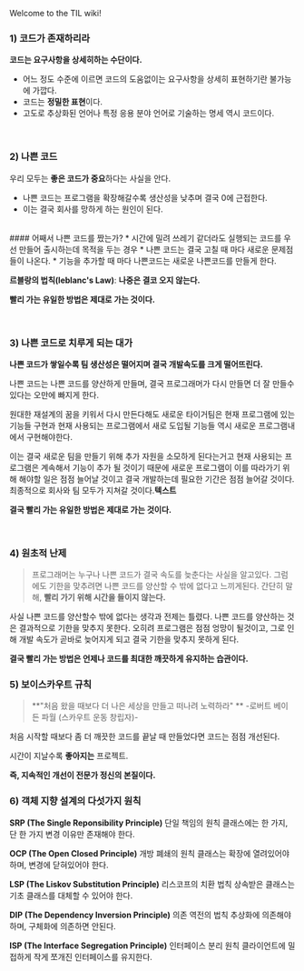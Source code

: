 Welcome to the TIL wiki!
### 1) 코드가 존재하리라
**코드는 요구사항을 상세히하는 수단이다.**

  * 어느 정도 수준에 이르면 코드의 도움없이는 요구사항을 상세히 표현하기란 불가능에 가깝다.
   * 코드는 **정밀한 표현**이다.
  * 고도로 추상화된 언어나 특정 응용 분야 언어로 기술하는 명세 역시 코드이다.
  <br >

### 2) 나쁜 코드

우리 모두는 **좋은 코드가 중요**하다는 사실을 안다.
 * 나쁜 코드는 프로그램을 확장해갈수록 생산성을 낮추며 결국 0에 근접한다.
 * 이는 결국 회사를 망하게 하는 원인이 된다.
 <br >
#### 어째서 나쁜 코드를 짰는가?
 * 시간에 밀려 쓰레기 같더라도 실행되는 코드를 우선 만들어 출시하는데 목적을 두는 경우
 * 나쁜 코드는 결국 고칠 때 마다 새로운 문제점들이 나온다.
 * 기능을 추가할 때 마다 나쁜코드는 새로운 나쁜코드를 만들게 한다.

 <br >

**르블랑의 법칙(leblanc's Law)**: **나중은 결코 오지 않는다.**

**빨리 가는 유일한 방법은 제대로 가는 것이다.**


<br >

### 3) 나쁜 코드로 치루게 되는 대가


**나쁜 코드가 쌓일수록 팀 생산성은 떨어지며 결국 개발속도를 크게 떨어뜨린다.**

나쁜 코드는 나쁜 코드를 양산하게 만들며, 결국 프로그래머가 다시 만들면 더 잘 만들수 있다는 오만에 빠지게 한다.

원대한 재설계의 꿈을 키워서 다시 만든다해도 새로운 타이거팀은 현재 프로그램에 있는 기능들 구현과 현재 사용되는 프로그램에서 새로 도입될 기능들 역시 새로운 프로그램내에서 구현해야한다.

이는 결국 새로운 팀을 만들기 위해 추가 자원을 소모하게 된다는거고 현재 사용되는 프로그램은 계속해서 기능이 추가 될 것이기 때문에 새로운 프로그램이 이를 따라가기 위해 해야할 일은 점점 늘어날 것이고 결국 개발하는데 필요한 기간은 점점 늘어갈 것이다. 최종적으로 회사와 팀 모두가 지쳐갈 것이다.**텍스트**

**결국 빨리 가는 유일한 방법은 제대로 가는 것이다.**

<br >

### 4) 원초적 난제

> 프로그래머는 누구나 나쁜 코드가 결국 속도를 늦춘다는 사실을 알고있다.
그럼에도 기한을 맞추려면 나쁜 코드를 양산할 수 밖에 없다고 느끼게된다.
간단히 말해, **빨리 가기 위해 시간을 들이지 않는다.**

사실 나쁜 코드를 양산할수 밖에 없다는 생각과 전제는 틀렸다. 나쁜 코드를 양산하는 것은 결과적으로 기한을 맞추지 못한다. 오히려 프로그램은 점점 엉망이 될것이고, 그로 인해 개발 속도가 곧바로 늦어지게 되고 결국 기한을 맞추지 못하게 된다.

**결국 빨리 가는 방법은 언제나 코드를 최대한 깨끗하게 유지하는 습관이다.**
<br >

### 5) 보이스카우트 규칙
> **"처음 왔을 때보다 더 나은 세상을 만들고 떠나려 노력하라" **
-로버트 베이든 파월 (스카우트 운동 창립자)-

처음 시작할 때보다 좀 더 깨끗한 코드를 끝날 때 만들었다면 코드는 점점 개선된다.

시간이 지날수록 **좋아지는** 프로젝트.

**즉, 지속적인 개선이 전문가 정신의 본질이다.**
<br >
### 6) 객체 지향 설계의 다섯가지 원칙
**SRP (The Single Reponsibility Principle)**
단일 책임의 원칙
클래스에는 한 가지, 단 한 가지 변경 이유만 존재해야 한다.

**OCP (The Open Closed Principle)**
개방 폐쇄의 원칙
클래스는 확장에 열려있어야하며, 변경에 닫혀있어야 한다.

**LSP (The Liskov Substitution Principle)**
리스코프의 치환 법칙
상속받은 클래스는 기초 클래스를 대체할 수 있어야 한다.

**DIP (The Dependency Inversion Principle)**
의존 역전의 법칙
추상화에 의존해야하며, 구체화에 의존하면 안된다.

**ISP (The Interface Segregation Principle)**
인터페이스 분리 원칙
클라이언트에 밀접하게 작게 쪼개진 인터페이스를 유지한다.